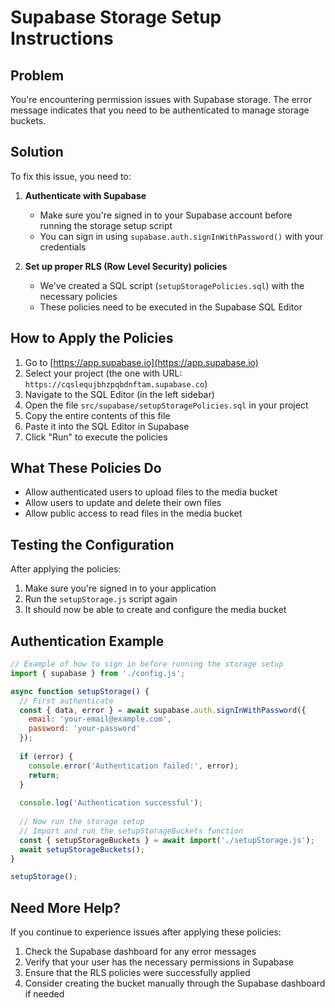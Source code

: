 # Supabase Storage Setup Instructions

## Problem
You're encountering permission issues with Supabase storage. The error message indicates that you need to be authenticated to manage storage buckets.

## Solution
To fix this issue, you need to:

1. **Authenticate with Supabase**
   - Make sure you're signed in to your Supabase account before running the storage setup script
   - You can sign in using `supabase.auth.signInWithPassword()` with your credentials

2. **Set up proper RLS (Row Level Security) policies**
   - We've created a SQL script (`setupStoragePolicies.sql`) with the necessary policies
   - These policies need to be executed in the Supabase SQL Editor

## How to Apply the Policies

1. Go to [https://app.supabase.io](https://app.supabase.io)
2. Select your project (the one with URL: `https://cqslequjbhzpqbdnftam.supabase.co`)
3. Navigate to the SQL Editor (in the left sidebar)
4. Open the file `src/supabase/setupStoragePolicies.sql` in your project
5. Copy the entire contents of this file
6. Paste it into the SQL Editor in Supabase
7. Click "Run" to execute the policies

## What These Policies Do

- Allow authenticated users to upload files to the media bucket
- Allow users to update and delete their own files
- Allow public access to read files in the media bucket

## Testing the Configuration

After applying the policies:

1. Make sure you're signed in to your application
2. Run the `setupStorage.js` script again
3. It should now be able to create and configure the media bucket

## Authentication Example

```javascript
// Example of how to sign in before running the storage setup
import { supabase } from './config.js';

async function setupStorage() {
  // First authenticate
  const { data, error } = await supabase.auth.signInWithPassword({
    email: 'your-email@example.com',
    password: 'your-password'
  });
  
  if (error) {
    console.error('Authentication failed:', error);
    return;
  }
  
  console.log('Authentication successful');
  
  // Now run the storage setup
  // Import and run the setupStorageBuckets function
  const { setupStorageBuckets } = await import('./setupStorage.js');
  await setupStorageBuckets();
}

setupStorage();
```

## Need More Help?

If you continue to experience issues after applying these policies:

1. Check the Supabase dashboard for any error messages
2. Verify that your user has the necessary permissions in Supabase
3. Ensure that the RLS policies were successfully applied
4. Consider creating the bucket manually through the Supabase dashboard if needed